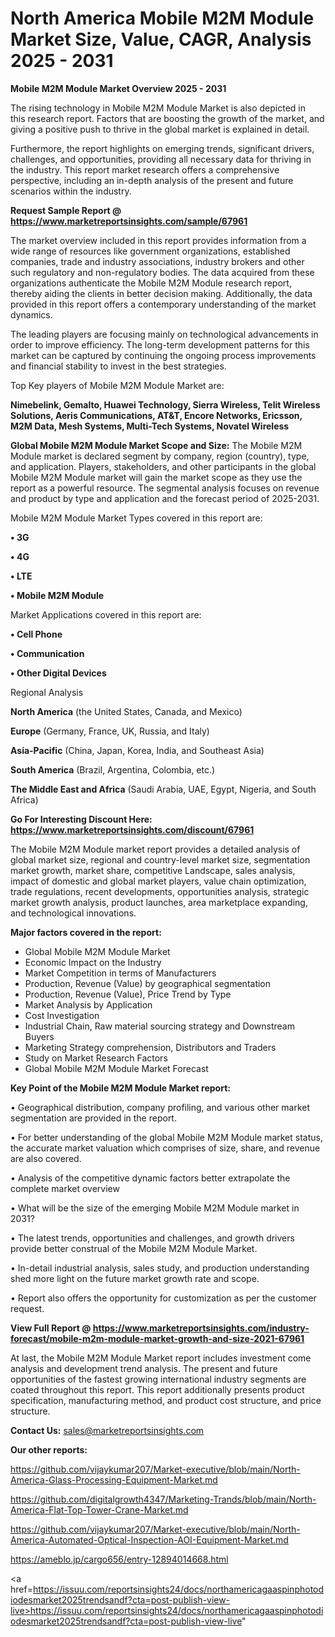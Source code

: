 # North America Mobile M2M Module Market Size, Value, CAGR, Analysis 2025 - 2031

<Strong> Mobile M2M Module Market Overview 2025 - 2031</strong>

The rising technology in Mobile M2M Module Market is also depicted in this research report. Factors that are boosting the growth of the market, and giving a positive push to thrive in the global market is explained in detail.

Furthermore, the report highlights on emerging trends, significant drivers, challenges, and opportunities, providing all necessary data for thriving in the industry. This report market research offers a comprehensive perspective, including an in-depth analysis of the present and future scenarios within the industry.

<strong>Request Sample Report @ <a href=https://www.marketreportsinsights.com/sample/67961>https://www.marketreportsinsights.com/sample/67961</a></strong>

The market overview included in this report provides information from a wide range of resources like government organizations, established companies, trade and industry associations, industry brokers and other such regulatory and non-regulatory bodies. The data acquired from these organizations authenticate the Mobile M2M Module research report, thereby aiding the clients in better decision making. Additionally, the data provided in this report offers a contemporary understanding of the market dynamics.

The leading players are focusing mainly on technological advancements in order to improve efficiency. The long-term development patterns for this market can be captured by continuing the ongoing process improvements and financial stability to invest in the best strategies.

Top Key players of Mobile M2M Module Market are:

<strong>Nimebelink, Gemalto, Huawei Technology, Sierra Wireless, Telit Wireless Solutions, Aeris Communications, AT&T, Encore Networks, Ericsson, M2M Data, Mesh Systems, Multi-Tech Systems, Novatel Wireless</strong>

<strong><b>Global Mobile M2M Module Market Scope and Size:</b></strong>
The Mobile M2M Module market is declared segment by company, region (country), type, and application. Players, stakeholders, and other participants in the global Mobile M2M Module market will gain the market scope as they use the report as a powerful resource. The segmental analysis focuses on revenue and product by type and application and the forecast period of 2025-2031.

Mobile M2M Module Market Types covered in this report are:

<strong>• 3G

• 4G

• LTE

• Mobile M2M Module</strong>

Market Applications covered in this report are:

<strong>• Cell Phone

• Communication

• Other Digital Devices</strong> 

Regional Analysis

<strong>North America</strong> (the United States, Canada, and Mexico)

<strong>Europe</strong> (Germany, France, UK, Russia, and Italy)

<strong>Asia-Pacific</strong> (China, Japan, Korea, India, and Southeast Asia)

<strong>South America</strong> (Brazil, Argentina, Colombia, etc.)

<strong>The Middle East and Africa</strong> (Saudi Arabia, UAE, Egypt, Nigeria, and South Africa)

<strong>Go For Interesting Discount Here: <a href=https://www.marketreportsinsights.com/discount/67961>https://www.marketreportsinsights.com/discount/67961</a></strong>

The Mobile M2M Module market report provides a detailed analysis of global market size, regional and country-level market size, segmentation market growth, market share, competitive Landscape, sales analysis, impact of domestic and global market players, value chain optimization, trade regulations, recent developments, opportunities analysis, strategic market growth analysis, product launches, area marketplace expanding, and technological innovations.

<strong><b>Major factors covered in the report:</b></strong>
<ul>
  <li>Global Mobile M2M Module Market </li>
  <li>Economic Impact on the Industry</li>
  <li>Market Competition in terms of Manufacturers</li>
  <li>Production, Revenue (Value) by geographical segmentation</li>
  <li>Production, Revenue (Value), Price Trend by Type</li>
  <li>Market Analysis by Application</li>
  <li>Cost Investigation</li>
  <li>Industrial Chain, Raw material sourcing strategy and Downstream Buyers</li>
  <li>Marketing Strategy comprehension, Distributors and Traders</li>
  <li>Study on Market Research Factors</li>
  <li>Global Mobile M2M Module Market Forecast</li>
</ul>

<strong><b>Key Point of the Mobile M2M Module Market report:</b></strong>

• Geographical distribution, company profiling, and various other market segmentation are provided in the report.

• For better understanding of the global Mobile M2M Module market status, the accurate market valuation which comprises of size, share, and revenue are also covered.

• Analysis of the competitive dynamic factors better extrapolate the complete market overview

• What will be the size of the emerging Mobile M2M Module market in 2031?

• The latest trends, opportunities and challenges, and growth drivers provide better construal of the Mobile M2M Module Market.

• In-detail industrial analysis, sales study, and production understanding shed more light on the future market growth rate and scope.

• Report also offers the opportunity for customization as per the customer request.

<strong><b>View Full Report @ <a href=https://www.marketreportsinsights.com/industry-forecast/mobile-m2m-module-market-growth-and-size-2021-67961>https://www.marketreportsinsights.com/industry-forecast/mobile-m2m-module-market-growth-and-size-2021-67961</a></b></strong>


At last, the Mobile M2M Module Market report includes investment come analysis and development trend analysis. The present and future opportunities of the fastest growing international industry segments are coated throughout this report. This report additionally presents product specification, manufacturing method, and product cost structure, and price structure.

<strong>Contact Us:</strong>
sales@marketreportsinsights.com

<strong>Our other reports:</strong>

<a href=https://github.com/vijaykumar207/Market-executive/blob/main/North-America-Glass-Processing-Equipment-Market.md>https://github.com/vijaykumar207/Market-executive/blob/main/North-America-Glass-Processing-Equipment-Market.md</a>

<a href=https://github.com/digitalgrowth4347/Marketing-Trands/blob/main/North-America-Flat-Top-Tower-Crane-Market.md>https://github.com/digitalgrowth4347/Marketing-Trands/blob/main/North-America-Flat-Top-Tower-Crane-Market.md</a>

<a href=https://github.com/vijaykumar207/Market-executive/blob/main/North-America-Automated-Optical-Inspection-AOI-Equipment-Market.md>https://github.com/vijaykumar207/Market-executive/blob/main/North-America-Automated-Optical-Inspection-AOI-Equipment-Market.md</a>

<a href=https://ameblo.jp/cargo656/entry-12894014668.html>https://ameblo.jp/cargo656/entry-12894014668.html</a>

<a href=https://issuu.com/reportsinsights24/docs/northamericagaaspinphotodiodesmarket2025trendsandf?cta=post-publish-view-live>https://issuu.com/reportsinsights24/docs/northamericagaaspinphotodiodesmarket2025trendsandf?cta=post-publish-view-live</a>"

